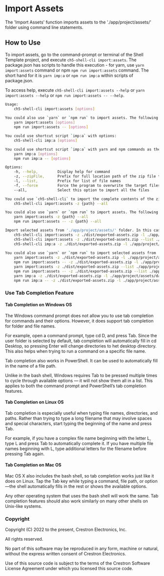 # Import Assets

The 'Import Assets' function imports assets to the './app/project/assets/' folder using command line statements.

## How to Use

To import assets, go to the command-prompt or terminal of the Shell Template project, and execute `ch5-shell-cli import:assets`.
The package.json has scripts to handle this execution - for yarn, use `yarn import:assets` command or npm  `npm run import:assets` command. The short hand for it is `yarn imp:a` or `npm run imp:a` within scripts of package.json.

To access help, execute `ch5-shell-cli import:assets --help` or `yarn import:assets --help` or `npm run import:assets -- --help`.

```bash
Usage:
    ch5-shell-cli import:assets [options]
    
You could also use `yarn` or `npm run` to import assets. The following are the commands:
    yarn import:assets [options]
    npm run import:assets -- [options]

You could use shortcut script `imp:a` with options:
    ch5-shell-cli imp:a [options]

You could use shortcut script `imp:a` with yarn and npm commands as the following:
    yarn imp:a [options]
    npm run imp:a -- [options]

Options:
    -h, --help,         Display help for command
    -z, --zipFile,      Prefix for full location path of the zip file to be imported
    -l, --list,         Prefix for list of file names
    -f, --force         Force the program to overwrite the target files with the source files and avoid any confirmation
    --all,              Select this option to import all the files

You could use `ch5-shell-cli` to import the complete contents of the zip file to './app/project/assets/' folder. 
    ch5-shell-cli import:assets -z {path} --all

You could also use `yarn` or `npm run` to import assets. The following are the commands:
    yarn import:assets -z {path} --all
    npm run import:assets -- -z {path} --all

Import selected assets from './app/project/assets/' folder. In this case, the filenames are mandatory in the command-prompt. The filename must follow the complete path starting from './app/project/assets/....'. Only file names can be provided here (no folder paths). Multiple file names can be provided in the command prompt. To achieve this, use the following commands:
    ch5-shell-cli import:assets -z ./dist/exported-assets.zip -l ./app/project/assets/data/translation/en.json ./app/project/assets/scss/_variables.scss
    ch5-shell-cli import:assets -z ./dist/exported-assets.zip --list ./app/project/assets/data/translation/en.json ./app/project/assets/scss/_variables.scss
    ch5-shell-cli imp:a -z ./dist/exported-assets.zip -l ./app/project/assets/data/translation/en.json ./app/project/assets/scss/_variables.scss
    
You could also use `yarn` or `npm run` to import selected assets from './app/project/assets/' folder. The following are the commands:
    yarn import:assets -z ./dist/exported-assets.zip -l ./app/project/assets/data/translation/en.json ./app/project/assets/scss/_variables.scss
    npm run import:assets -- -z ./dist/exported-assets.zip -l ./app/project/assets/data/translation/en.json ./app/project/assets/scss/_variables.scss
    yarn import:assets -z ./dist/exported-assets.zip --list ./app/project/assets/data/translation/en.json ./app/project/assets/scss/_variables.scss
    npm run import:assets -- -z ./dist/exported-assets.zip --list ./app/project/assets/data/translation/en.json ./app/project/assets/scss/_variables.scss
    yarn imp:a -z ./dist/exported-assets.zip -l ./app/project/assets/data/translation/en.json ./app/project/assets/scss/_variables.scss
    npm run imp:a -- -z ./dist/exported-assets.zip -l ./app/project/assets/data/translation/en.json ./app/project/assets/scss/_variables.scss
```

### Use Tab Completion Feature

#### Tab Completion on Windows OS

The Windows command prompt does not allow you to use tab completion for commands and their options. However, it does support tab completion for folder and file names.

For example, open a command prompt, type cd D, and press Tab.  Since the user folder is selected by default, tab completion will automatically fill in cd Desktop, so pressing Enter will change directories to het desktop directory. This also helps when trying to run a command on a specific file name.

Tab completion also works in PowerShell. It can be used to automatically fill in the name of a file path.

Unlike in the bash shell, Windows requires Tab to be pressed multiple times to cycle through available options — it will not show them all in a list. This applies to both the command prompt and PowerShell’s tab completion features.

#### Tab Completion on Linux OS

Tab completion is especially useful when typing file names, directories, and paths. Rather than trying to type a long filename that may involve spaces and special characters, start typing the beginning of the name and press Tab.

For example, if you have a complex file name beginning with the letter L, type L and press Tab to automatically complete it. If you have multiple file names beginning with L, type additional letters for the filename before pressing Tab again.

#### Tab Completion on Mac OS

Mac OS X also includes the bash shell, so tab completion works just like it does on Linux. Tap the Tab key while typing a command, file path, or option—the shell automatically fills in the rest or shows the available options.

Any other operating system that uses the bash shell will work the same. Tab completion features should also work similarly on many other shells on Unix-like systems.

### Copyright

Copyright (C) 2022 to the present, Crestron Electronics, Inc.

All rights reserved.

No part of this software may be reproduced in any form, machine
or natural, without the express written consent of Crestron Electronics.

Use of this source code is subject to the terms of the Crestron Software License Agreement
under which you licensed this source code.